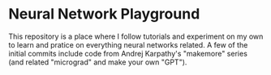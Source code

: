 # Neural Network Playground
This repository is a place where I follow tutorials and experiment on my own to learn and pratice on everything neural networks related. A few of the initial commits include code from Andrej Karpathy's "makemore" series (and related "micrograd" and make your own "GPT").
